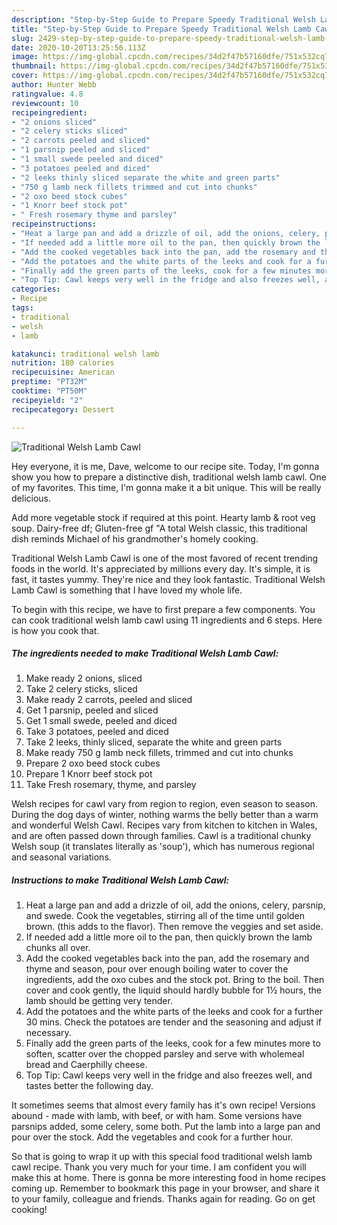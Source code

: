 ```yaml
---
description: "Step-by-Step Guide to Prepare Speedy Traditional Welsh Lamb Cawl"
title: "Step-by-Step Guide to Prepare Speedy Traditional Welsh Lamb Cawl"
slug: 2429-step-by-step-guide-to-prepare-speedy-traditional-welsh-lamb-cawl
date: 2020-10-20T13:25:56.113Z
image: https://img-global.cpcdn.com/recipes/34d2f47b57160dfe/751x532cq70/traditional-welsh-lamb-cawl-recipe-main-photo.jpg
thumbnail: https://img-global.cpcdn.com/recipes/34d2f47b57160dfe/751x532cq70/traditional-welsh-lamb-cawl-recipe-main-photo.jpg
cover: https://img-global.cpcdn.com/recipes/34d2f47b57160dfe/751x532cq70/traditional-welsh-lamb-cawl-recipe-main-photo.jpg
author: Hunter Webb
ratingvalue: 4.8
reviewcount: 10
recipeingredient:
- "2 onions sliced"
- "2 celery sticks sliced"
- "2 carrots peeled and sliced"
- "1 parsnip peeled and sliced"
- "1 small swede peeled and diced"
- "3 potatoes peeled and diced"
- "2 leeks thinly sliced separate the white and green parts"
- "750 g lamb neck fillets trimmed and cut into chunks"
- "2 oxo beed stock cubes"
- "1 Knorr beef stock pot"
- " Fresh rosemary thyme and parsley"
recipeinstructions:
- "Heat a large pan and add a drizzle of oil, add the onions, celery, parsnip, and swede. Cook the vegetables, stirring all of the time until golden brown. (this adds to the flavor). Then remove the veggies and set aside."
- "If needed add a little more oil to the pan, then quickly brown the lamb chunks all over."
- "Add the cooked vegetables back into the pan, add the rosemary and thyme and season, pour over enough boiling water to cover the ingredients, add the oxo cubes and the stock pot. Bring to the boil. Then cover and cook gently, the liquid should hardly bubble for 1½ hours, the lamb should be getting very tender."
- "Add the potatoes and the white parts of the leeks and cook for a further 30 mins. Check the potatoes are tender and the seasoning and adjust if necessary."
- "Finally add the green parts of the leeks, cook for a few minutes more to soften, scatter over the chopped parsley and serve with wholemeal bread and Caerphilly cheese."
- "Top Tip: Cawl keeps very well in the fridge and also freezes well, and tastes better the following day."
categories:
- Recipe
tags:
- traditional
- welsh
- lamb

katakunci: traditional welsh lamb 
nutrition: 180 calories
recipecuisine: American
preptime: "PT32M"
cooktime: "PT50M"
recipeyield: "2"
recipecategory: Dessert

---
```



![Traditional Welsh Lamb Cawl](https://img-global.cpcdn.com/recipes/34d2f47b57160dfe/751x532cq70/traditional-welsh-lamb-cawl-recipe-main-photo.jpg)

Hey everyone, it is me, Dave, welcome to our recipe site. Today, I'm gonna show you how to prepare a distinctive dish, traditional welsh lamb cawl. One of my favorites. This time, I'm gonna make it a bit unique. This will be really delicious.

Add more vegetable stock if required at this point. Hearty lamb &amp; root veg soup. Dairy-free df; Gluten-free gf &#34;A total Welsh classic, this traditional dish reminds Michael of his grandmother&#39;s homely cooking.

Traditional Welsh Lamb Cawl is one of the most favored of recent trending foods in the world. It's appreciated by millions every day. It's simple, it is fast, it tastes yummy. They're nice and they look fantastic. Traditional Welsh Lamb Cawl is something that I have loved my whole life.


To begin with this recipe, we have to first prepare a few components. You can cook traditional welsh lamb cawl using 11 ingredients and 6 steps. Here is how you cook that.

<!--inarticleads1-->

##### The ingredients needed to make Traditional Welsh Lamb Cawl:

1. Make ready 2 onions, sliced
1. Take 2 celery sticks, sliced
1. Make ready 2 carrots, peeled and sliced
1. Get 1 parsnip, peeled and sliced
1. Get 1 small swede, peeled and diced
1. Take 3 potatoes, peeled and diced
1. Take 2 leeks, thinly sliced, separate the white and green parts
1. Make ready 750 g lamb neck fillets, trimmed and cut into chunks
1. Prepare 2 oxo beed stock cubes
1. Prepare 1 Knorr beef stock pot
1. Take  Fresh rosemary, thyme, and parsley


Welsh recipes for cawl vary from region to region, even season to season. During the dog days of winter, nothing warms the belly better than a warm and wonderful Welsh Cawl. Recipes vary from kitchen to kitchen in Wales, and are often passed down through families. Cawl is a traditional chunky Welsh soup (it translates literally as &#39;soup&#39;), which has numerous regional and seasonal variations. 

<!--inarticleads2-->

##### Instructions to make Traditional Welsh Lamb Cawl:

1. Heat a large pan and add a drizzle of oil, add the onions, celery, parsnip, and swede. Cook the vegetables, stirring all of the time until golden brown. (this adds to the flavor). Then remove the veggies and set aside.
1. If needed add a little more oil to the pan, then quickly brown the lamb chunks all over.
1. Add the cooked vegetables back into the pan, add the rosemary and thyme and season, pour over enough boiling water to cover the ingredients, add the oxo cubes and the stock pot. Bring to the boil. Then cover and cook gently, the liquid should hardly bubble for 1½ hours, the lamb should be getting very tender.
1. Add the potatoes and the white parts of the leeks and cook for a further 30 mins. Check the potatoes are tender and the seasoning and adjust if necessary.
1. Finally add the green parts of the leeks, cook for a few minutes more to soften, scatter over the chopped parsley and serve with wholemeal bread and Caerphilly cheese.
1. Top Tip: Cawl keeps very well in the fridge and also freezes well, and tastes better the following day.


It sometimes seems that almost every family has it&#39;s own recipe! Versions abound - made with lamb, with beef, or with ham. Some versions have parsnips added, some celery, some both. Put the lamb into a large pan and pour over the stock. Add the vegetables and cook for a further hour. 

So that is going to wrap it up with this special food traditional welsh lamb cawl recipe. Thank you very much for your time. I am confident you will make this at home. There is gonna be more interesting food in home recipes coming up. Remember to bookmark this page in your browser, and share it to your family, colleague and friends. Thanks again for reading. Go on get cooking!

